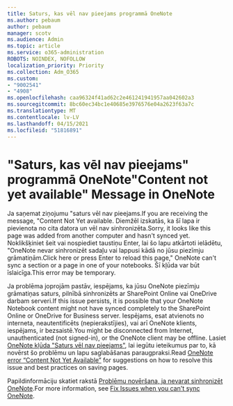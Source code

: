 ```yaml
---
title: Saturs, kas vēl nav pieejams programmā OneNote
ms.author: pebaum
author: pebaum
manager: scotv
ms.audience: Admin
ms.topic: article
ms.service: o365-administration
ROBOTS: NOINDEX, NOFOLLOW
localization_priority: Priority
ms.collection: Adm_O365
ms.custom:
- "9002541"
- "4908"
ms.openlocfilehash: caa96324f41ad62c2e461241941957aa042602a3
ms.sourcegitcommit: 8bc60ec34bc1e40685e3976576e04a2623f63a7c
ms.translationtype: MT
ms.contentlocale: lv-LV
ms.lasthandoff: 04/15/2021
ms.locfileid: "51816891"
---
```

# <a name="content-not-yet-available-message-in-onenote"></a><span data-ttu-id="7d4c4-102">"Saturs, kas vēl nav pieejams" programmā OneNote</span><span class="sxs-lookup"><span data-stu-id="7d4c4-102">"Content not yet available" Message in OneNote</span></span>

<span data-ttu-id="7d4c4-103">Ja saņemat ziņojumu "saturs vēl nav pieejams.</span><span class="sxs-lookup"><span data-stu-id="7d4c4-103">If you are receiving the message, "Content Not Yet available.</span></span> <span data-ttu-id="7d4c4-104">Diemžēl izskatās, ka šī lapa ir pievienota no cita datora un vēl nav sinhronizēta.</span><span class="sxs-lookup"><span data-stu-id="7d4c4-104">Sorry, it looks like this page was added from another computer and hasn't synced yet.</span></span> <span data-ttu-id="7d4c4-105">Noklikšķiniet šeit vai nospiediet taustiņu Enter, lai šo lapu atkārtoti ielādētu, "OneNote nevar sinhronizēt sadaļu vai lappusi kādā no jūsu piezīmju grāmatiņām.</span><span class="sxs-lookup"><span data-stu-id="7d4c4-105">Click here or press Enter to reload this page," OneNote can't sync a section or a page in one of your notebooks.</span></span> <span data-ttu-id="7d4c4-106">Šī kļūda var būt īslaicīga.</span><span class="sxs-lookup"><span data-stu-id="7d4c4-106">This error may be temporary.</span></span>

<span data-ttu-id="7d4c4-107">Ja problēma joprojām pastāv, iespējams, ka jūsu OneNote piezīmju grāmatiņas saturs, pilnībā sinhronizēts ar SharePoint Online vai OneDrive darbam serveri.</span><span class="sxs-lookup"><span data-stu-id="7d4c4-107">If this issue persists, it is possible that your OneNote Notebook content might not have synced completely to the SharePoint Online or OneDrive for Business server.</span></span> <span data-ttu-id="7d4c4-108">Iespējams, esat atvienots no interneta, neautentificēts (nepierakstījies), vai arī OneNote klients, iespējams, ir bezsaistē.</span><span class="sxs-lookup"><span data-stu-id="7d4c4-108">You might be disconnected from Internet, unauthenticated (not signed-in), or the OneNote client may be offline.</span></span> <span data-ttu-id="7d4c4-109">Lasiet [OneNote kļūda "Saturs vēl nav pieejams"](https://docs.microsoft.com/office/troubleshoot/onenote/onenote-error-content-not-yet-available), lai iegūtu ieteikumus par to, kā novērst šo problēmu un lapu saglabāšanas paraugpraksi.</span><span class="sxs-lookup"><span data-stu-id="7d4c4-109">Read [OneNote error “Content Not Yet Available”](https://docs.microsoft.com/office/troubleshoot/onenote/onenote-error-content-not-yet-available) for suggestions on how to resolve this issue and best practices on saving pages.</span></span>

<span data-ttu-id="7d4c4-110">Papildinformāciju skatiet rakstā [Problēmu novēršana, ja nevarat sinhronizēt OneNote](https://support.office.com/article/Fix-issues-when-you-can-t-sync-OneNote-299495ef-66d1-448f-90c1-b785a6968d45).</span><span class="sxs-lookup"><span data-stu-id="7d4c4-110">For more information, see [Fix Issues when you can't sync OneNote](https://support.office.com/article/Fix-issues-when-you-can-t-sync-OneNote-299495ef-66d1-448f-90c1-b785a6968d45).</span></span>
